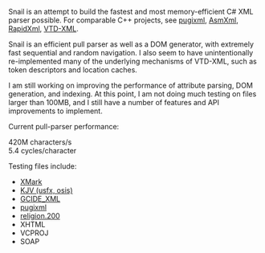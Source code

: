 Snail is an attempt to build the fastest and most memory-efficient C# XML parser possible.  For comparable C++ projects, see [pugixml][], [AsmXml][], [RapidXml][], [VTD-XML][].

Snail is an efficient pull parser as well as a DOM generator, with extremely fast sequential and random navigation.  I also seem to have unintentionally re-implemented many of the underlying mechanisms of VTD-XML, such as token descriptors and location caches.

I am still working on improving the performance of attribute parsing, DOM generation, and indexing.  At this point, I am not doing much testing on files larger than 100MB, and I still have a number of features and API improvements to implement.

Current pull-parser performance:

420M characters/s<br/>5.4 cycles/character

Testing files include:

* [XMark](http://www.xml-benchmark.org/)
* [KJV (usfx, osis)](http://www.ebible.org/kjv/)
* [GCIDE_XML](http://www.ibiblio.org/webster/)
* [pugixml](http://pugixml.org/benchmark/)
* [religion.200](http://www.ibiblio.org/pub/sun-info/standards/xml/eg)
* XHTML
* VCPROJ
* SOAP

[pugixml]: http://pugixml.org/ "pugixml"
[asmxml]: http://tibleiz.net/asm-xml/ "AsmXml"
[rapidxml]: http://rapidxml.sourceforge.net/ "RapidXml"
[vtd-xml]: http://vtd-xml.sourceforge.net/ "VTD-XML"
